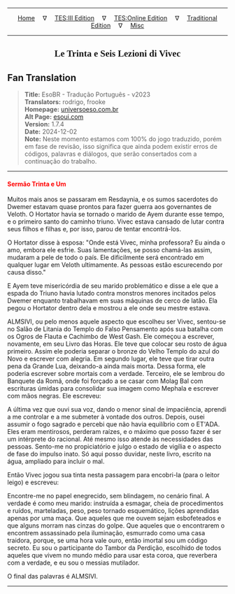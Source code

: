 
---

<!-- Jekyll Page Links -->

<center>
<a href="../../../../../index.html">Home</a>
&emsp;&nabla;&emsp;
<a href="../../../../index-tes3.html">TES:III Edition</a>
&emsp;&nabla;&emsp;
<a href="../../../../index-teso.html">TES:Online Edition</a>
&emsp;&nabla;&emsp;
<a href="../../../../index-traditional.html">Traditional Edition</a>
&emsp;&nabla;&emsp;
<a href="../../../../index-misc.html">Misc</a>
</center>

<!-- Markdown Body Below: -->

---

<center>
<h2><span style="font-family:Georgia">Le Trinta e Seis Lezioni di Vivec</span></h2>
</center>

## Fan Translation

> __Title:__ EsoBR - Tradução Português - v2023\
> __Translators:__ rodrigo, frooke\
> __Homepage:__ [universoeso.com.br][1]\
> __Alt Page:__ [esoui.com][2]\
> __Version:__ 1.7.4\
> __Date:__ 2024-12-02\
> __Note:__ Neste momento estamos com 100% do jogo traduzido, porém em fase de revisão, isso significa que ainda podem existir erros de códigos, palavras e diálogos, que serão consertados com a continuação do trabalho.

[1]: https://www.universoeso.com.br/traducao
[2]: https://www.esoui.com/downloads/info2256-EsoBR-TraduoPortugus-v2023.html

---

#### <span style="color:red">Sermão Trinta e Um</span>

Muitos mais anos se passaram em Resdaynia, e os sumos sacerdotes do Dwemer estavam quase prontos para fazer guerra aos governantes de Veloth. O Hortator havia se tornado o marido de Ayem durante esse tempo, e o primeiro santo do caminho triuno. Vivec estava cansado de lutar contra seus filhos e filhas e, por isso, parou de tentar encontrá-los.

O Hortator disse à esposa: "Onde está Vivec, minha professora? Eu ainda o amo, embora ele esfrie. Suas lamentações, se posso chamá-las assim, mudaram a pele de todo o país. Ele dificilmente será encontrado em qualquer lugar em Veloth ultimamente. As pessoas estão escurecendo por causa disso."

E Ayem teve misericórdia de seu marido problemático e disse a ele que a espada do Triuno havia lutado contra monstros menores incitados pelos Dwemer enquanto trabalhavam em suas máquinas de cerco de latão. Ela pegou o Hortator dentro dela e mostrou a ele onde seu mestre estava.

ALMSIVI, ou pelo menos aquele aspecto que escolheu ser Vivec, sentou-se no Salão de Litania do Templo do Falso Pensamento após sua batalha com os Ogros de Flauta e Cachimbo de West Gash. Ele começou a escrever, novamente, em seu Livro das Horas. Ele teve que colocar seu rosto de água primeiro. Assim ele poderia separar o bronze do Velho Templo do azul do Novo e escrever com alegria. Em segundo lugar, ele teve que tirar outra pena da Grande Lua, deixando-a ainda mais morta. Dessa forma, ele poderia escrever sobre mortais com a verdade. Terceiro, ele se lembrou do Banquete da Romã, onde foi forçado a se casar com Molag Bal com escrituras úmidas para consolidar sua imagem como Mephala e escrever com mãos negras. Ele escreveu:

A última vez que ouvi sua voz, dando o menor sinal de impaciência, aprendi a me controlar e a me submeter à vontade dos outros. Depois, ousei assumir o fogo sagrado e percebi que não havia equilíbrio com o ET'ADA. Eles eram mentirosos, perderam raízes, e o máximo que posso fazer é ser um intérprete do racional. Até mesmo isso atende às necessidades das pessoas. Sento-me no propiciatório e julgo o estado de vigília e o aspecto de fase do impulso inato. Só aqui posso duvidar, neste livro, escrito na água, ampliado para incluir o mal.

Então Vivec jogou sua tinta nesta passagem para encobri-la (para o leitor leigo) e escreveu:

Encontre-me no papel enegrecido, sem blindagem, no cenário final. A verdade é como meu marido: instruída a esmagar, cheia de procedimentos e ruídos, marteladas, peso, peso tornado esquemático, lições aprendidas apenas por uma maça. Que aqueles que me ouvem sejam esbofeteados e que alguns morram nas cinzas do golpe. Que aqueles que o encontrarem o encontrem assassinado pela iluminação, esmurrado como uma casa traidora, porque, se uma hora vale ouro, então imortal sou um código secreto. Eu sou o participante do Tambor da Perdição, escolhido de todos aqueles que vivem no mundo médio para usar esta coroa, que reverbera com a verdade, e eu sou o messias mutilador.

O final das palavras é ALMSIVI.

---
